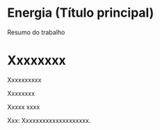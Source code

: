 # Energia (Título principal)

Resumo do trabalho

# Xxxxxxxx

Xxxxxxxxxx

Xxxxxxxx

Xxxxx xxxx

Xxx: Xxxxxxxxxxxxxxxxxxxx.
